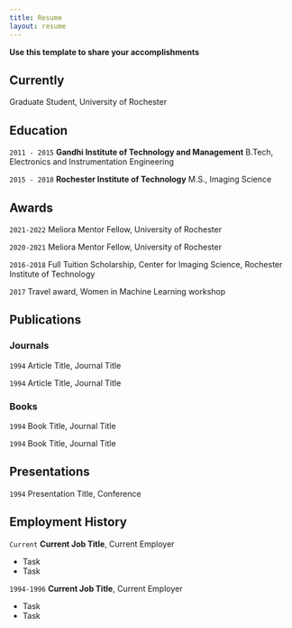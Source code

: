 ```yaml
---
title: Resume
layout: resume
---
```


<b> Use this template to share your accomplishments </b>  

## Currently

Graduate Student, University of Rochester

## Education

`2011 - 2015`
__Gandhi Institute of Technology and Management__
B.Tech, Electronics and Instrumentation Engineering

`2015 - 2018`
__Rochester Institute of Technology__
M.S., Imaging Science 

## Awards

`2021-2022`
Meliora Mentor Fellow, University of Rochester

`2020-2021`
Meliora Mentor Fellow, University of Rochester

`2016-2018`
Full Tuition Scholarship, Center for Imaging Science, Rochester Institute of Technology

`2017`
Travel award, Women in Machine Learning workshop

## Publications

<!-- A list is also available [online](https://scholar.google.co.uk/citations?user=LTOTl0YAAAAJ) -->

### Journals

`1994`
Article Title, Journal Title

`1994`
Article Title, Journal Title

### Books

`1994`
Book Title, Journal Title

`1994`
Book Title, Journal Title


## Presentations

`1994`
Presentation Title, Conference


## Employment History

`Current`
__Current Job Title__, Current Employer 

- Task
- Task

`1994-1996`
__Current Job Title__, Current Employer 

- Task
- Task




